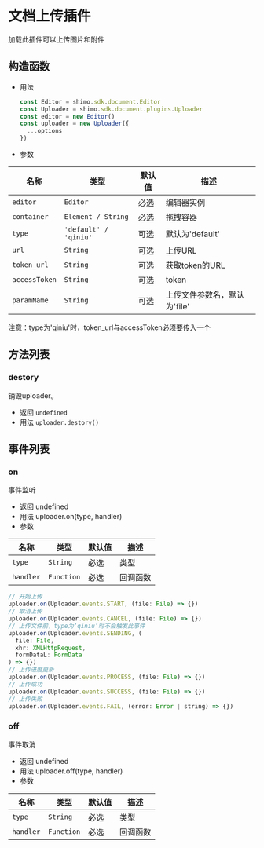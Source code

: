 # 文档上传插件

加载此插件可以上传图片和附件

## 构造函数

* 用法

  ```js
  const Editor = shimo.sdk.document.Editor
  const Uploader = shimo.sdk.document.plugins.Uploader
  const editor = new Editor()
  const uploader = new Uploader({
    ...options
  })
  ```

* 参数

|名称|类型|默认值|描述|
| -- | -- | -- | -- |
| `editor` | `Editor` | 必选 | 编辑器实例 |
| `container` | `Element / String`  | 必选 | 拖拽容器 |
| `type` | `'default' / 'qiniu'`  | 可选 | 默认为'default' |
| `url` | `String` | 可选 | 上传URL |
| `token_url` | `String` | 可选 | 获取token的URL |
| `accessToken` | `String` | 可选 | token |
| `paramName` | `String` | 可选 | 上传文件参数名，默认为'file' |

注意：type为'qiniu'时，token_url与accessToken必须要传入一个

## 方法列表

### destory

销毁uploader。

* 返回 `undefined`
* 用法 `uploader.destory()`

## 事件列表

### on

事件监听

* 返回 undefined
* 用法 uploader.on(type, handler)
* 参数

|名称|类型|默认值|描述|
| -- | -- | -- | -- |
| `type` | `String` | 必选 | 类型 |
| `handler` | `Function`  | 必选 | 回调函数 |

```js
// 开始上传
uploader.on(Uploader.events.START, (file: File) => {})
// 取消上传
uploader.on(Uploader.events.CANCEL, (file: File) => {})
// 上传文件前，type为‘qiniu’时不会触发此事件
uploader.on(Uploader.events.SENDING, (
  file: File,
  xhr: XMLHttpRequest,
  formDataL: FormData
) => {})
// 上传进度更新
uploader.on(Uploader.events.PROCESS, (file: File) => {})
// 上传成功
uploader.on(Uploader.events.SUCCESS, (file: File) => {})
// 上传失败
uploader.on(Uploader.events.FAIL, (error: Error | string) => {})
```

### off

事件取消

* 返回 undefined
* 用法 uploader.off(type, handler)
* 参数

|名称|类型|默认值|描述|
| -- | -- | -- | -- |
| `type` | `String` | 必选 | 类型 |
| `handler` | `Function`  | 必选 | 回调函数 |
